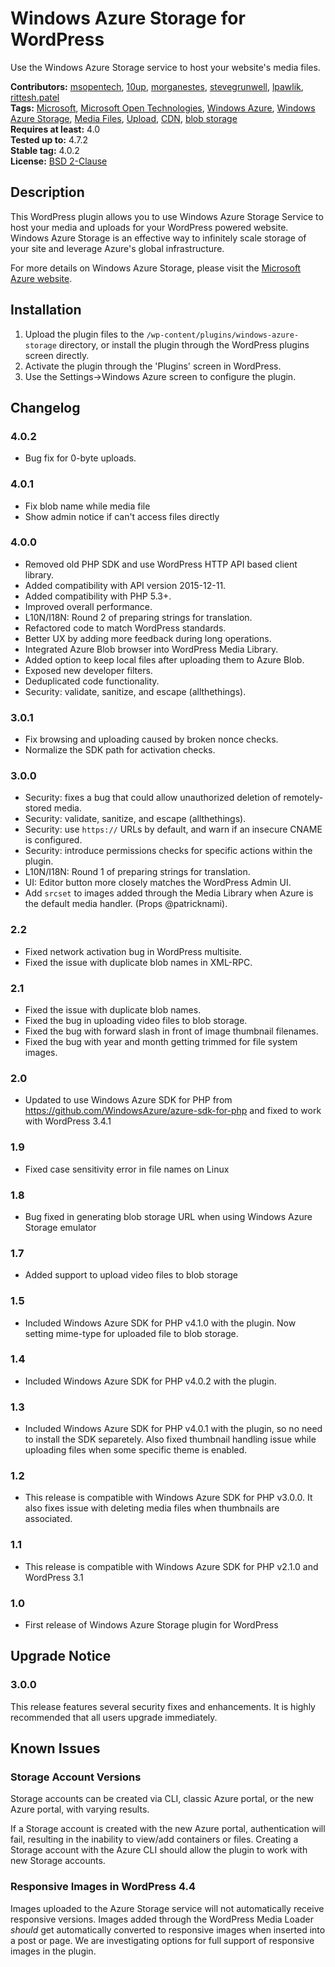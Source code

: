 # Windows Azure Storage for WordPress

Use the Windows Azure Storage service to host your website's media files.

**Contributors:** [msopentech](https://profiles.wordpress.org/msopentech), [10up](https://profiles.wordpress.org/10up), [morganestes](https://profiles.wordpress.org/morganestes), [stevegrunwell](https://profiles.wordpress.org/stevegrunwell), [lpawlik](https://profiles.wordpress.org/lpawlik), [rittesh.patel](https://profiles.wordpress.org/rittesh.patel)  
**Tags:** [Microsoft](https://wordpress.org/plugins/tags/microsoft), [Microsoft Open Technologies](https://wordpress.org/plugins/tags/microsoft-open-technologies), [Windows Azure](https://wordpress.org/plugins/tags/windows-azure), [Windows Azure Storage](https://wordpress.org/plugins/tags/windows-azure-storage), [Media Files](https://wordpress.org/plugins/tags/media-files), [Upload](https://wordpress.org/plugins/tags/upload), [CDN](https://wordpress.org/plugins/tags/cdn), [blob storage](https://wordpress.org/plugins/tags/blob-storage)  
**Requires at least:** 4.0  
**Tested up to:** 4.7.2  
**Stable tag:** 4.0.2  
**License:** [BSD 2-Clause](http://www.opensource.org/licenses/bsd-license.php)  

## Description ##

This WordPress plugin allows you to use Windows Azure Storage Service to host
your media and uploads for your WordPress powered website. Windows Azure Storage is an effective way
to infinitely scale storage of your site and leverage Azure's global infrastructure.

For more details on Windows Azure Storage, please visit the <a href="https://azure.microsoft.com/en-us/services/storage/">Microsoft Azure website</a>.

## Installation ##

1. Upload the plugin files to the `/wp-content/plugins/windows-azure-storage` directory, or install the plugin through the WordPress plugins screen directly.
1. Activate the plugin through the 'Plugins' screen in WordPress.
1. Use the Settings->Windows Azure screen to configure the plugin.

## Changelog ##

### 4.0.2 ###
* Bug fix for 0-byte uploads.

### 4.0.1 ###
* Fix blob name while media file
* Show admin notice if can't access files directly

### 4.0.0 ###
* Removed old PHP SDK and use WordPress HTTP API based client library.
* Added compatibility with API version 2015-12-11.
* Added compatibility with PHP 5.3+.
* Improved overall performance.
* L10N/I18N: Round 2 of preparing strings for translation.
* Refactored code to match WordPress standards.
* Better UX by adding more feedback during long operations.
* Integrated Azure Blob browser into WordPress Media Library.
* Added option to keep local files after uploading them to Azure Blob.
* Exposed new developer filters.
* Deduplicated code functionality.
* Security: validate, sanitize, and escape (allthethings).

### 3.0.1 ###
* Fix browsing and uploading caused by broken nonce checks.
* Normalize the SDK path for activation checks.

### 3.0.0 ###
* Security: fixes a bug that could allow unauthorized deletion of remotely-stored media.
* Security: validate, sanitize, and escape (allthethings).
* Security: use `https://` URLs by default, and warn if an insecure CNAME is configured.
* Security: introduce permissions checks for specific actions within the plugin.
* L10N/I18N: Round 1 of preparing strings for translation.
* UI: Editor button more closely matches the WordPress Admin UI.
* Add `srcset` to images added through the Media Library when Azure is the default media handler. (Props @patricknami).

### 2.2 ###
* Fixed network activation bug in WordPress multisite.
* Fixed the issue with duplicate blob names in XML-RPC.

### 2.1 ###
* Fixed the issue with duplicate blob names.
* Fixed the bug in uploading video files to blob storage.
* Fixed the bug with forward slash in front of image thumbnail filenames.
* Fixed the bug with year and month getting trimmed for file system images.

### 2.0 ###
* Updated to use Windows Azure SDK for PHP from https://github.com/WindowsAzure/azure-sdk-for-php and fixed to work with WordPress 3.4.1

### 1.9 ###
* Fixed case sensitivity error in file names on Linux

### 1.8 ###
* Bug fixed in generating blob storage URL when using Windows Azure Storage emulator

### 1.7 ###
* Added support to upload video files to blob storage

### 1.5 ###
* Included Windows Azure SDK for PHP v4.1.0 with the plugin. Now setting mime-type for uploaded file to blob storage.

### 1.4 ###
* Included Windows Azure SDK for PHP v4.0.2 with the plugin.

### 1.3 ###
* Included Windows Azure SDK for PHP v4.0.1 with the plugin, so no need to install the SDK separetely. Also fixed thumbnail handling issue while uploading files when some specific theme is enabled.

### 1.2 ###
* This release is compatible with Windows Azure SDK for PHP v3.0.0. It also fixes issue with deleting media files when thumbnails are associated.

### 1.1 ###
* This release is compatible with Windows Azure SDK for PHP v2.1.0 and WordPress 3.1

### 1.0 ###
* First release of Windows Azure Storage plugin for WordPress


## Upgrade Notice ##

### 3.0.0 ###
This release features several security fixes and enhancements.
It is highly recommended that all users upgrade immediately.


## Known Issues ##

### Storage Account Versions ###
Storage accounts can be created via CLI, classic Azure portal, or the new Azure portal,
with varying results.

If a Storage account is created with the new Azure portal, authentication will fail,
resulting in the inability to view/add containers or files. Creating a Storage account
with the Azure CLI should allow the plugin to work with new Storage accounts.

### Responsive Images in WordPress 4.4 ###
Images uploaded to the Azure Storage service will not automatically receive responsive versions.
Images added through the WordPress Media Loader *should* get automatically converted to responsive
images when inserted into a post or page.
We are investigating options for full support of responsive images in the plugin.


